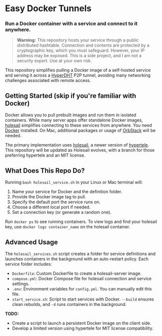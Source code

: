 # Easy Docker Tunnels
### Run a Docker container with a service and connect to it anywhere.

> **Warning:** This repository hosts your service through a public distributed hashtable. Connection and contents are protected by a cryptographic key, which you must safeguard. However, your IP address may be exposed. This is a side project, and I am not a security expert. Use at your own risk.

This repository simplifies pulling a Docker image of a self-hosted service and serving it across a [HyperDHT](https://docs.pears.com/building-blocks/hyperdht) P2P tunnel, avoiding many networking challenges associated with remote access.

## Getting Started (skip if you're familiar with Docker)
Docker allows you to pull prebuilt images and run them in isolated containers. While many server apps offer standalone Docker images, [holesail](https://holesail.io) simplifies connecting to these services from anywhere. You need [Docker](https://docs.docker.com) installed. On Mac, additional packages or usage of [OrbStack](https://orbstack.dev) will be needed.

The primary implementation uses [holesail](https://holesail.io), a newer version of [hypertele](https://github.com/bitfinexcom/hypertele). This repository will be updated as Holesail evolves, with a branch for those preferring hypertele and an MIT license.

## What Does This Repo Do?
Running `bash holesail_service.sh` in your Linux or Mac terminal will:
1. Name your service for Docker and the definition folder.
2. Provide the Docker image tag to pull.
3. Specify the default port the service runs on.
4. Choose a different local port if needed.
5. Set a connection key (or generate a random one).

Run `docker ps` to see running containers. To view logs and find your holesail key, use `docker logs container_name` on the holesail container.

## Advanced Usage
The `holesail_services.sh` script creates a folder for service definitions and launches containers in the background with an auto-restart policy. Each service folder includes:

- `Dockerfile`: Custom Dockerfile to create a holesail-server image.
- `compose.yml`: Docker Compose file for holesail connection and service settings.
- `.env`: Environment variables for `config.yml`. You can manually edit this file.
- `start_service.sh`: Script to start services with Docker. `--build` ensures clean rebuilds, and `-d` runs containers in the background.

**TODO:**
- Create a script to launch a persistent Docker image on the client side.
- Develop a limited version using hypertele for MIT license compatibility.